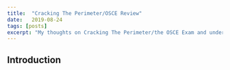```yaml
---
title:  "Cracking The Perimeter/OSCE Review"
date:   2019-08-24
tags: [posts]
excerpt: "My thoughts on Cracking The Perimeter/the OSCE Exam and understanding that one must learn to walk before running."
---
```

Introduction
---
